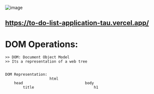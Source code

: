 ![image](https://github.com/user-attachments/assets/baa6c6d1-d2c0-4f5a-a530-2e315a97aa25)
## https://to-do-list-application-tau.vercel.app/

# DOM Operations:

    >> DOM: Document Object Model
    >> Its a representation of a web tree


    DOM Representation:
                        html
        head                            body
            title                           h1
